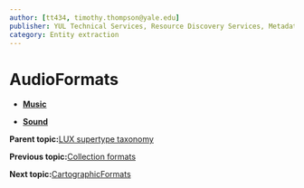 ```yaml
---
author: [tt434, timothy.thompson@yale.edu]
publisher: YUL Technical Services, Resource Discovery Services, Metadata Services Unit
category: Entity extraction
---
```


# AudioFormats

-   **[Music](../../concepts/supertypes/music.md)**  

-   **[Sound](../../concepts/supertypes/sound.md)**  


**Parent topic:**[LUX supertype taxonomy](../../concepts/supertypes/supertypes.md)

**Previous topic:**[Collection formats](../../concepts/supertypes/collectionformats.md)

**Next topic:**[CartographicFormats](../../concepts/supertypes/cartographicformats.md)

